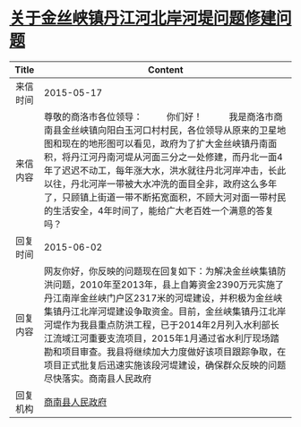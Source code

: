 # <a href="http://www.shangluo.gov.cn/zmhd/ldxxxx.jsp?urltype=leadermail.LeaderMailContentUrl&wbtreeid=1112&leadermailid=3119">关于金丝峡镇丹江河北岸河堤问题修建问题</a>
| Title |                                                                                                                   Content                                                                                                                   |
|:-----:|---------------------------------------------------------------------------------------------------------------------------------------------------------------------------------------------------------------------------------------------|
| 来信时间  | 2015-05-17                                                                                                                                                                                                                                  |
| 来信内容  | 尊敬的商洛市各位领导：          你们好！           我是商洛市商南县金丝峡镇向阳白玉河口村村民，各位领导从原来的卫星地图和现在的地形图可以看见，政府为了扩大金丝峡镇丹南面积，将丹江河丹南河堤从河面三分之一处修建，而丹北一面4年了迟迟不动工，每年涨大水，洪水就往丹北河岸冲击，长此以往，丹北河岸一带被大水冲洗的面目全非，政府这么多年了，只顾镇上街道一带不断拓宽面积，不顾大河对面一带村民的生活安全，4年时间了，能给广大老百姓一个满意的答复吗？      |
| 回复时间  | 2015-06-02                                                                                                                                                                                                                                  |
| 回复内容  | 网友你好，你反映的问题现在回复如下：为解决金丝峡集镇防洪问题，2010年至2013年，县上自筹资金2390万元实施了丹江南岸金丝峡门户区2317米的河堤建设，并积极为金丝峡集镇丹江北岸河堤建设争取资金。目前，金丝峡集镇丹江北岸河堤作为我县重点防洪工程，已于2014年2月列入水利部长江流域江河重要支流项目，2015年1月通过省水利厅现场踏勘和项目审查。我县将继续加大力度做好该项目跟踪争取，在项目正式批复后迅速实施该段河堤建设，确保群众反映的问题尽快落实。商南县人民政府 |
| 回复机构  | <a href="../../categories/agencies/商南县人民政府.md">商南县人民政府</a>                                                                                                                                                                                  |